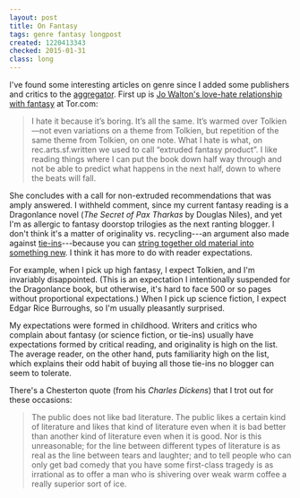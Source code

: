 ```yaml
---
layout: post
title: On Fantasy
tags: genre fantasy longpost
created: 1220413343
checked: 2015-01-31
class: long
---
```

I've found some interesting articles on genre since I added some publishers and critics to the [aggregator](/aggregator).    First up is [Jo Walton's love-hate relationship with fantasy](http://www.tor.com/index.php?option=com_content&view=blog&id=4435) at Tor.com:

> I hate it because it’s boring. It’s all the same. It’s warmed over Tolkien—not even variations on a theme from Tolkien, but repetition of the same theme from Tolkien, on one note. <!--break-->What I hate is what, on rec.arts.sf.written we used to call “extruded fantasy product”. I like reading things where I can put the book down half way through and not be able to predict what happens in the next half, down to where the beats will fall.

She concludes with a call for non-extruded recommendations that was amply answered.  I withheld comment, since my current fantasy reading is a Dragonlance novel (*The Secret of Pax Tharkas* by Douglas Niles), and yet I'm as allergic to fantasy doorstop trilogies as the next ranting blogger.  I don't think it's a matter of originality vs. recycling---an argument also made against [tie-ins](https://web.archive.org/web/20111018213723/http://www.sfdiplomat.net/sf_diplomat/2008/09/media-tie-ins-room-for-nuance.html)---because you can [string together old material into something new](http://www.antipope.org/charlie/blog-old/2005/02/21/).  I think it has more to do with reader expectations.

For example, when I pick up high fantasy, I expect Tolkien, and I'm invariably disappointed.  (This is an expectation I intentionally suspended for the Dragonlance book, but otherwise, it's hard to face 500 or so pages without proportional expectations.)  When I pick up science fiction, I expect Edgar Rice Burroughs, so I'm usually pleasantly surprised.

My expectations were formed in childhood.  Writers and critics who complain about fantasy (or science fiction, or tie-ins) usually have expectations formed by critical reading, and originality is high on the list.  The average reader, on the other hand, puts familiarity high on the list, which explains their odd habit of buying all those tie-ins no blogger can seem to tolerate.

There's a Chesterton quote (from his *Charles Dickens*) that I trot out for these occasions:  

> The public does not like bad literature. The public likes a certain kind of literature and likes that kind of literature even when it is bad better than another kind of literature even when it is good. Nor is this unreasonable; for the line between different types of literature is as real as the line between tears and laughter; and to tell people who can only get bad comedy that you have some first-class tragedy is as irrational as to offer a man who is shivering over weak warm coffee a really superior sort of ice.
